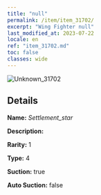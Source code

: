 ```yaml
---
title: "null"
permalink: /item/item_31702/
excerpt: "Wing Fighter null"
last_modified_at: 2023-07-22
locale: en
ref: "item_31702.md"
toc: false
classes: wide
---
```



 ![Unknown_31702](/images/item/Settlement_star_p.png)



## Details

 **Name:** *Settlement_star* 

 **Description:** 

 **Rarity:** 1 

 **Type:** 4 

 **Suction:** true 

 **Auto Suction:** false 


